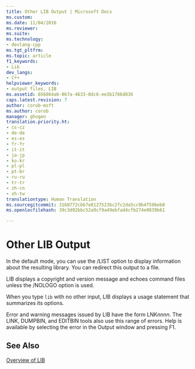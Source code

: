 ```yaml
---
title: Other LIB Output | Microsoft Docs
ms.custom: 
ms.date: 11/04/2016
ms.reviewer: 
ms.suite: 
ms.technology:
- devlang-cpp
ms.tgt_pltfrm: 
ms.topic: article
f1_keywords:
- Lib
dev_langs:
- C++
helpviewer_keywords:
- output files, LIB
ms.assetid: 656864a6-0b7a-4633-8dc6-ee3b1766d836
caps.latest.revision: 7
author: corob-msft
ms.author: corob
manager: ghogen
translation.priority.ht:
- cs-cz
- de-de
- es-es
- fr-fr
- it-it
- ja-jp
- ko-kr
- pl-pl
- pt-br
- ru-ru
- tr-tr
- zh-cn
- zh-tw
translationtype: Human Translation
ms.sourcegitcommit: 3168772cbb7e8127523bc2fc2da5cc9b4f59beb8
ms.openlocfilehash: 39c3d92bbc52a9cf9a49ebfad4cfb274e0839b61

---
```

# Other LIB Output
In the default mode, you can use the /LIST option to display information about the resulting library. You can redirect this output to a file.  
  
 LIB displays a copyright and version message and echoes command files unless the /NOLOGO option is used.  
  
 When you type `lib` with no other input, LIB displays a usage statement that summarizes its options.  
  
 Error and warning messages issued by LIB have the form LNK*nnnn*. The LINK, DUMPBIN, and EDITBIN tools also use this range of errors. Help is available by selecting the error in the Output window and pressing F1.  
  
## See Also  
 [Overview of LIB](../../build/reference/overview-of-lib.md)


<!--HONumber=Jan17_HO1-->


